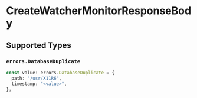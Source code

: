 # CreateWatcherMonitorResponseBody


## Supported Types

### `errors.DatabaseDuplicate`

```typescript
const value: errors.DatabaseDuplicate = {
  path: "/usr/X11R6",
  timestamp: "<value>",
};
```

